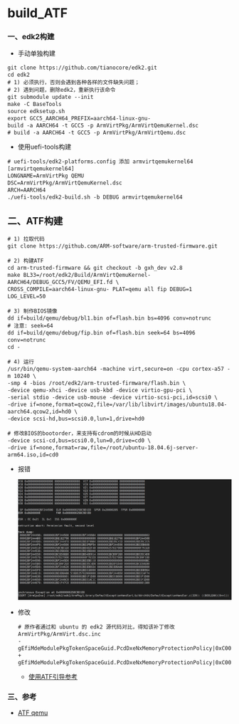 # build_ATF

### 一、edk2构建

- 手动单独构建

```shell
git clone https://github.com/tianocore/edk2.git
cd edk2
# 1) 必须执行，否则会遇到各种各样的文件缺失问题；
# 2) 遇到问题，删除edk2，重新执行该命令
git submodule update --init
make -C BaseTools
source edksetup.sh
export GCC5_AARCH64_PREFIX=aarch64-linux-gnu-
build -a AARCH64 -t GCC5 -p ArmVirtPkg/ArmVirtQemuKernel.dsc
# build -a AARCH64 -t GCC5 -p ArmVirtPkg/ArmVirtQemu.dsc
```

- 使用uefi-tools构建

```shell
# uefi-tools/edk2-platforms.config 添加 armvirtqemukernel64
[armvirtqemukernel64]
LONGNAME=ArmVirtPkg QEMU
DSC=ArmVirtPkg/ArmVirtQemuKernel.dsc
ARCH=AARCH64
./uefi-tools/edk2-build.sh -b DEBUG armvirtqemukernel64
```

## 二、ATF构建

```shell
# 1) 拉取代码
git clone https://github.com/ARM-software/arm-trusted-firmware.git

# 2) 构建ATF
cd arm-trusted-firmware && git checkout -b gxh_dev v2.8
make BL33=/root/edk2/Build/ArmVirtQemuKernel-AARCH64/DEBUG_GCC5/FV/QEMU_EFI.fd \
CROSS_COMPILE=aarch64-linux-gnu- PLAT=qemu all fip DEBUG=1 LOG_LEVEL=50

# 3) 制作BIOS镜像
dd if=build/qemu/debug/bl1.bin of=flash.bin bs=4096 conv=notrunc
# 注意: seek=64
dd if=build/qemu/debug/fip.bin of=flash.bin seek=64 bs=4096 conv=notrunc
cd -

# 4) 运行
/usr/bin/qemu-system-aarch64 -machine virt,secure=on -cpu cortex-a57 -m 10240 \
-smp 4 -bios /root/edk2/arm-trusted-firmware/flash.bin \
-device qemu-xhci -device usb-kbd -device virtio-gpu-pci \
-serial stdio -device usb-mouse -device virtio-scsi-pci,id=scsi0 \
-drive if=none,format=qcow2,file=/var/lib/libvirt/images/ubuntu18.04-aarch64.qcow2,id=hd0 \
-device scsi-hd,bus=scsi0.0,lun=1,drive=hd0

# 修改BIOS的bootorder，来支持有cdrom的时候从HD启动
-device scsi-cd,bus=scsi0.0,lun=0,drive=cd0 \
-drive if=none,format=raw,file=/root/ubuntu-18.04.6j-server-arm64.iso,id=cd0
```

- 报错

  <img src="../assets/ATF_ERROR.png" style="zoom:50%;" />

- 修改

  ```shell
  # 原作者通过和 ubuntu 的 edk2 源代码对比，得知该补丁修改
  ArmVirtPkg/ArmVirt.dsc.inc
  - gEfiMdeModulePkgTokenSpaceGuid.PcdDxeNxMemoryProtectionPolicy|0xC000000000007FD5
  + gEfiMdeModulePkgTokenSpaceGuid.PcdDxeNxMemoryProtectionPolicy|0xC000000000007FD1
  ```

  - [使用ATF引导参考](https://www.cnblogs.com/rayuu/p/17684362.html)

### 三、参考

- [ATF qemu](https://github.com/ARM-software/arm-trusted-firmware/blob/master/docs/plat/qemu.rst)